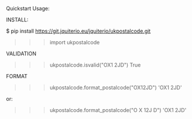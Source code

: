 Quickstart Usage:

INSTALL:

$ pip install https://git.jquiterio.eu/jquiterio/ukpostalcode.git
>>>import ukpostalcode


VALIDATION
>>>ukpostalcode.isvalid("OX1 2JD")
>>>True


FORMAT


>>>ukpostalcode.format_postalcode("OX12JD")
>>>'OX1 2JD'


or:


>>>ukpostalcode.format_postalcode("O X 12J D")
>>>'OX1 2JD'





